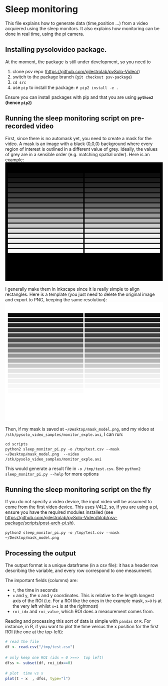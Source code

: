 Sleep monitoring
==========================

This file explains how to generate data (time,position ...) from a video acquiered using the sleep monitors.
It also explains how monitoring can be done in real time, using the pi camera.

Installing pysolovideo package.
---------------------------------

At the moment, the package is still under development, so you need to

1. clone psv repo (https://github.com/gilestrolab/pySolo-Video/)
2. switch to the package branch (`git checkout psv-package`)
3. `cd src`
4. use `pip` to install the package: `# pip2 install -e .`

Ensure you can install packages with pip and that you are using **`python2` (hence `pip2`)**

Running the sleep monitoring script on pre-recorded video
-------------------------------------------------------------

First, since there is no automask yet, you need to create a mask for the video.
A mask is an image with a black (0,0,0) background where every region of interest is outlined in a different value of grey.
Ideally, the values of grey are in a sensible order (e.g. matching spatial order).
Here is an example:
![alt text](./mask_model.png)

I generally make them in inkscape since it is really simple to align rectangles.
Here is a template (you just need to delete the original image and export to PNG, keeping the same resolution):
![alt text](./mask_model.svg)

Then, if my mask is saved at `~/Desktop/mask_model.png`, and my video at `/stk/pysolo_video_samples/monitor_exple.avi`, I can run:

```
cd scripts
python2 sleep_monitor_pi.py -o /tmp/test.csv --mask ~/Desktop/mask_model.png  --video /stk/pysolo_video_samples/monitor_exple.avi
```

This would generate a result file in `-o /tmp/test.csv`.
See `python2 sleep_monitor_pi.py --help` for more options



Running the sleep monitoring script on the fly
-------------------------------------------------------------

If you do not specify a video device, the input video will be assumed to come from the first video device.
This uses V4L2, so, if you are using a pi, ensure you have the required modules installed (see https://github.com/gilestrolab/pySolo-Video/blob/psv-package/scripts/post-arch-pi.sh).

```
python2 sleep_monitor_pi.py -o /tmp/test.csv --mask ~/Desktop/mask_model.png
```

Processing the output
-------------------------------------------------

The output format is a unique dataframe (in a csv file):
it has a header row describing the variable, and every row correspond to one measurment.

The important fields (columns) are:

* `t`, the time in seconds
* `x` and `y`, the x and y coordinates. This is relative to the length longest axis of the ROI (i.e. For a ROI like the ones in the example mask, `x=0` is at the very left whilst `x=1` is at the rightmost)
* `roi_idx` and `roi_value`, which ROI does a measurement comes from.


Reading and processing this sort of data is simple with `pandas` or `R`.
For instance, in R, if you want to plot the time versus the x position for the first ROI (the one at the top-left):

```R
# read the file
df <- read.csv("/tmp/test.csv")

# only keep one ROI (idx = 0 >==>  top left)
dfss <- subset(df, roi_idx==0)

# plot  time vs x
plot(t ~ x  , dfss, type="l")
```

